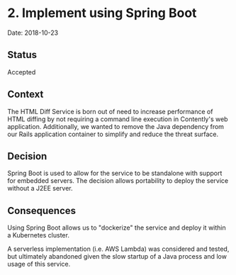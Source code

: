 # 2. Implement using Spring Boot

Date: 2018-10-23

## Status

Accepted

## Context

The HTML Diff Service is born out of need to increase performance of HTML
diffing by not requiring a command line execution in Contently's web
application. Additionally, we wanted to remove the Java dependency from our
Rails application container to simplify and reduce the threat surface.

## Decision

Spring Boot is used to allow for the service to be standalone with support for
embedded servers. The decision allows portability to deploy the service without
a J2EE server.

## Consequences

Using Spring Boot allows us to "dockerize" the service and deploy it within a
Kubernetes cluster.

A serverless implementation (i.e. AWS Lambda) was considered and tested, but
ultimately abandoned given the slow startup of a Java process and low usage of
this service.

